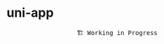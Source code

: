# uni-app

<pre align="center">
🏗 Working in Progress
</pre>

<Sponsors message="你的赞助将助力此功能加速完成" />
